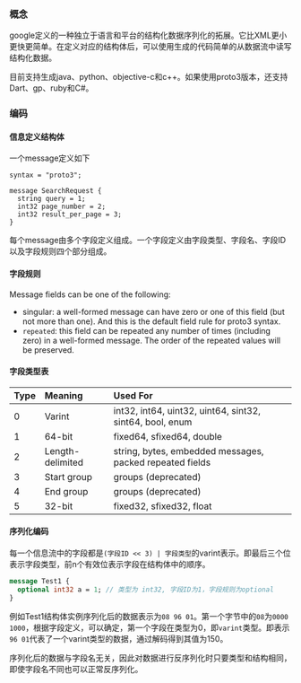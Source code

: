 ### 概念

google定义的一种独立于语言和平台的结构化数据序列化的拓展。它比XML更小更快更简单。在定义对应的结构体后，可以使用生成的代码简单的从数据流中读写结构化数据。

目前支持生成java、python、objective-c和c++。如果使用proto3版本，还支持Dart、gp、ruby和C#。



### 编码

#### 信息定义结构体

一个message定义如下

```
syntax = "proto3";

message SearchRequest {
  string query = 1;
  int32 page_number = 2;
  int32 result_per_page = 3;
}
```

每个message由多个字段定义组成。一个字段定义由字段类型、字段名、字段ID以及字段规则四个部分组成。

#### 字段规则

Message fields can be one of the following:

- singular: a well-formed message can have zero or one of this field (but not more than one). And this is the default field rule for proto3 syntax.
- `repeated`: this field can be repeated any number of times (including zero) in a well-formed message. The order of the repeated values will be preserved.

#### 字段类型表

| Type | Meaning          | Used For                                                 |
| :--- | :--------------- | :------------------------------------------------------- |
| 0    | Varint           | int32, int64, uint32, uint64, sint32, sint64, bool, enum |
| 1    | 64-bit           | fixed64, sfixed64, double                                |
| 2    | Length-delimited | string, bytes, embedded messages, packed repeated fields |
| 3    | Start group      | groups (deprecated)                                      |
| 4    | End group        | groups (deprecated)                                      |
| 5    | 32-bit           | fixed32, sfixed32, float                                 |

#### 序列化编码

每一个信息流中的字段都是`(字段ID << 3) | 字段类型`的varint表示。即最后三个位表示字段类型，前n个有效位表示字段在结构体中的顺序。

```protobuf
message Test1 {
  optional int32 a = 1;	// 类型为 int32, 字段ID为1，字段规则为optional
}
```

例如Test1结构体实例序列化后的数据表示为`08 96 01`。第一个字节中的`08`为`0000 1000`，根据字段定义，可以确定，第一个字段在类型为0，即`varint`类型。即表示`96 01`代表了一个varint类型的数据，通过解码得到其值为150。

序列化后的数据与字段名无关，因此对数据进行反序列化时只要类型和结构相同，即使字段名不同也可以正常反序列化。